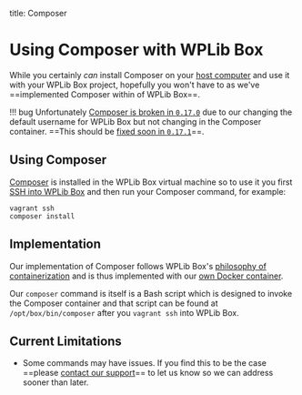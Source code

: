 title: Composer

# Using Composer with WPLib Box

While you certainly _can_ install Composer on your [host computer](/glossary/#host-machine) and use it with your 
WPLib Box project, hopefully you won't have to as  we've ==implemented Composer within of WPLib Box==.

!!! bug 
    Unfortunately [Composer is broken in `0.17.0`](https://github.com/wplib/wplib-box/issues/473) due to our changing 
    the default username for WPLib Box but not changing in the Composer container. ==This should be 
    [fixed soon in `0.17.1`](https://github.com/wplib/wplib-box/milestone/33)==.

## Using Composer
[Composer](http://getcomposer.org/) is installed in the WPLib Box virtual machine so to use it you first 
[SSH into WPLib Box](/docs/tutorials/secure-shell) and then run your Composer command, for example:

    vagrant ssh
    composer install

## Implementation
Our implementation of Composer follows WPLib Box's [philosophy of containerization](/philosophy/#functionality-should-be-containerized) 
and is thus implemented with our [own Docker container](https://hub.docker.com/r/wplib/composer/).  

Our `composer` command is itself is a Bash script which is designed to invoke the Composer container and that script 
can be found at `/opt/box/bin/composer` after you `vagrant ssh` into WPLib Box.  
 
 
## Current Limitations
- Some commands may have issues. If you find this to be the case ==please [contact our support](/support/)== 
to let us know so we can address sooner than later.
